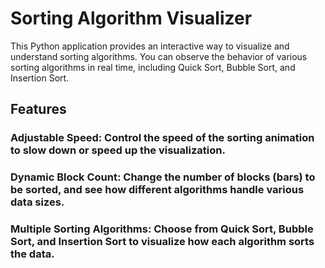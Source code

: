 # Sorting Algorithm Visualizer
This Python application provides an interactive way to visualize and understand sorting algorithms. You can observe the behavior of various sorting algorithms in real time, including Quick Sort, Bubble Sort, and Insertion Sort.

## Features
### Adjustable Speed: Control the speed of the sorting animation to slow down or speed up the visualization.
### Dynamic Block Count: Change the number of blocks (bars) to be sorted, and see how different algorithms handle various data sizes.
### Multiple Sorting Algorithms: Choose from Quick Sort, Bubble Sort, and Insertion Sort to visualize how each algorithm sorts the data.
